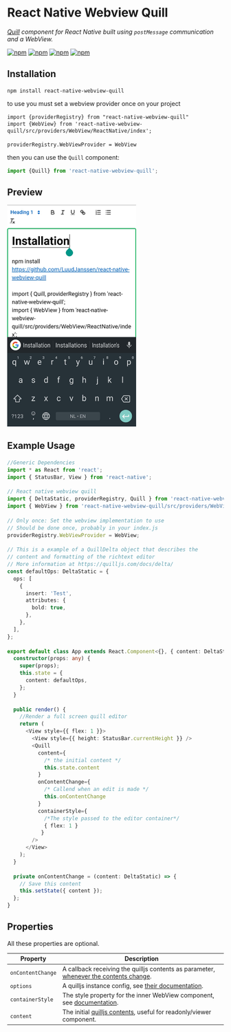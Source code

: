 # React Native Webview Quill

*[Quill](https://quilljs.com) component for React Native built using
 `postMessage` communication and a WebView.*
 
 [![npm](https://img.shields.io/npm/v/react-native-webview-quill.svg)](https://www.npmjs.com/package/react-native-webview-quill)
 [![npm](https://img.shields.io/npm/dm/react-native-webview-quill.svg)](https://www.npmjs.com/package/react-native-webview-quill)
 [![npm](https://img.shields.io/npm/dt/react-native-webview-quill.svg)](https://www.npmjs.com/package/react-native-webview-quill)
 [![npm](https://img.shields.io/npm/l/react-native-webview-quill.svg)](https://github.com/react-native-component/react-native-webview-quill/blob/master/LICENSE)
 
## Installation

~~~
npm install react-native-webview-quill
~~~
to use you must set a webview provider once on your project
~~~
import {providerRegistry} from "react-native-webview-quill"
import {WebView} from 'react-native-webview-quill/src/providers/WebView/ReactNative/index';

providerRegistry.WebViewProvider = WebView
~~~

then you can use the ```Quill``` component:

```javascript
import {Quill} from 'react-native-webview-quill';
```


## Preview

<img src="./docs/0001.png?raw=true" width="300" alt="screenshot"></img>

## Example Usage
```typescript
//Generic Dependencies
import * as React from 'react';
import { StatusBar, View } from 'react-native';

// React native webview quill
import { DeltaStatic, providerRegistry, Quill } from 'react-native-webview-quill';
import { WebView } from 'react-native-webview-quill/src/providers/WebView/ReactNative/index';

// Only once: Set the webview implementation to use
// Should be done once, probably in your index.js
providerRegistry.WebViewProvider = WebView;

// This is a example of a QuillDelta object that describes the
// content and formatting of the richtext editor
// More information at https://quilljs.com/docs/delta/
const defaultOps: DeltaStatic = {
  ops: [
    {
      insert: 'Test',
      attributes: {
        bold: true,
      },
    },
  ],
};

export default class App extends React.Component<{}, { content: DeltaStatic }> {
  constructor(props: any) {
    super(props);
    this.state = {
      content: defaultOps,
    };
  }

  public render() {
    //Render a full screen quill editor
    return (
      <View style={{ flex: 1 }}>
        <View style={{ height: StatusBar.currentHeight }} />
        <Quill
          content={
            /* the initial content */
            this.state.content
          }
          onContentChange={
            /* Callend when an edit is made */
            this.onContentChange
          }
          containerStyle={
            /*The style passed to the editor container*/
            { flex: 1 }
           }
        />
      </View>
    );
  }

  private onContentChange = (content: DeltaStatic) => {
    // Save this content
    this.setState({ content });
  };
}

```
## Properties
All these properties are optional.

| **Property**        | **Description**                                                                                                                                                                                                                                                             |
|---------------------|-------------------------------------------------------------------------------------------------------------------------------------------------------------------------------------------------------------------------------------------------------------------------|
| `onContentChange`  | A callback receiving the quilljs contents as parameter, [whenever the contents change](https://quilljs.com/docs/api/#text-change).                                                                                                                                      |
| `options`            | A quilljs instance config, see [their documentation](https://quilljs.com/docs/configuration/#options).                                                                                                                                                                  |
| `containerStyle`             | The style property for the inner WebView component, see [documentation](https://facebook.github.io/react-native/docs/style.html).                                                                                                                                       |
| `content`          | The initial [quilljs contents](https://quilljs.com/guides/designing-the-delta-format/), useful for readonly/viewer component.                                                                                                                                           |
